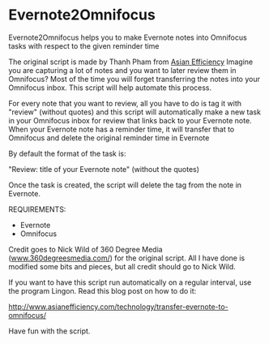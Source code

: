 Evernote2Omnifocus
==================

Evernote2Omnifocus helps you to make Evernote notes into Omnifocus tasks with respect to the given reminder time

The original script is made by Thanh Pham from [Asian Efficiency](http://www.asianefficiency.com)
Imagine you are capturing a lot of notes and you want to later review them in Omnifocus? Most of the time you will forget transferring the notes into your Omnifocus inbox. This script will help automate this process.

For every note that you want to review, all you have to do is tag it with "review" (without quotes) and this script will 
automatically make a new task in your Omnifocus inbox for review that links back to your Evernote note. When your Evernote note has a reminder time, it will transfer that to Omnifocus and delete the original reminder time in Evernote

By default the format of the task is:

"Review: title of your Evernote note" (without the quotes)

Once the task is created, the script will delete the tag from the note in Evernote.

REQUIREMENTS:
* Evernote
* Omnifocus

Credit goes to Nick Wild of 360 Degree Media (www.360degreesmedia.com/)  for the original script. All I have done is modified some bits and pieces, but all credit should go to Nick Wild.

If you want to have this script run automatically on a regular interval, use the program Lingon. Read this blog post on how to do it:

http://www.asianefficiency.com/technology/transfer-evernote-to-omnifocus/

Have fun with the script. 

